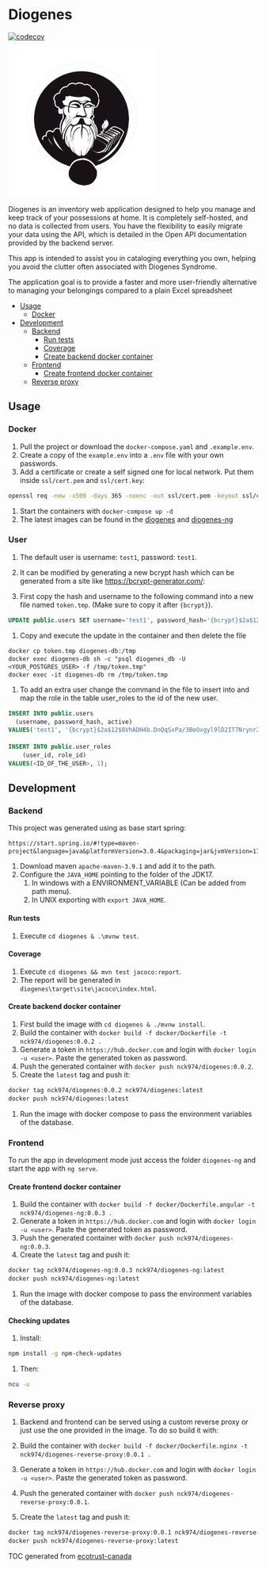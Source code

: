 # Diogenes

[![codecov](https://codecov.io/github/nck974/diogenes/branch/main/graph/badge.svg?token=XDI3M0M5AE)](https://codecov.io/github/nck974/diogenes)

<img src="ng-diogenes/src/assets/logo/logo_transparent.png" alt="Logo" width="300">

Diogenes is an inventory web application designed to help you manage and keep track of your possessions at home. It is completely self-hosted, and no data is collected from users. You have the flexibility to easily migrate your data using the API, which is detailed in the Open API documentation provided by the backend server.

This app is intended to assist you in cataloging everything you own, helping you avoid the clutter often associated with Diogenes Syndrome.

The application goal is to provide a faster and more user-friendly alternative to managing your belongings compared to a plain Excel spreadsheet

- [Usage](#usage)
  - [Docker](#docker)
- [Development](#development)
  - [Backend](#backend)
    - [Run tests](#run-tests)
    - [Coverage](#coverage)
    - [Create backend docker container](#create-backend-docker-container)
  - [Frontend](#frontend)
    - [Create frontend docker container](#create-frontend-docker-container)
  - [Reverse proxy](#reverse-proxy)

## Usage

### Docker

1. Pull the project or download the `docker-compose.yaml` and `.example.env`.
1. Create a copy of the `example.env` into a `.env` file with your own passwords.
1. Add a certificate or create a self signed one for local network. Put them inside `ssl/cert.pem` and `ssl/cert.key`:

  ```bash
  openssl req -new -x509 -days 365 -noenc -out ssl/cert.pem -keyout ssl/cert.key
  ```

1. Start the containers with `docker-compose up -d`
1. The latest images can be found in the [diogenes](https://hub.docker.com/r/nck974/diogenes/tags) and [diogenes-ng](https://hub.docker.com/r/nck974/diogenes-ng/tags)

### User

1. The default user is username: `test1`, password: `test1`.
1. It can be modified by generating a new bcrypt hash which can be generated from a site like <https://bcrypt-generator.com/>:

1. First copy the hash and username to the following command into a new file named `token.tmp`. (Make sure to copy it after `{bcrypt}`).

  ```sql
  UPDATE public.users SET username='test1', password_hash='{bcrypt}$2a$12$8VhADH4b.DnQqSxPa/3BeOxgyl9lD2IT7NrynrZjBACTdJdny1ZNG', active=true WHERE id=1;
  ```

  1. Copy and execute the update in the container and then delete the file

  ```shell
  docker cp token.tmp diogenes-db:/tmp
  docker exec diogenes-db sh -c "psql diogenes_db -U <YOUR_POSTGRES_USER> -f /tmp/token.tmp"
  docker exec -it diogenes-db rm /tmp/token.tmp
  ```

1. To add an extra user change the command in the file to insert into and map the role in the table user_roles to the id of the new user.

  ```sql
  INSERT INTO public.users
    (username, password_hash, active)
  VALUES('test1', '{bcrypt}$2a$12$8VhADH4b.DnQqSxPa/3BeOxgyl9lD2IT7NrynrZjBACTdJdny1ZNG', true);

  INSERT INTO public.user_roles
      (user_id, role_id)
  VALUES(<ID_OF_THE_USER>, 1);
  ```

## Development

### Backend

This project was generated using as base start spring:

```properties
https://start.spring.io/#!type=maven-project&language=java&platformVersion=3.0.4&packaging=jar&jvmVersion=17&groupId=io.nck&artifactId=diogenes&name=diogenes&description=Demo%20project%20for%20Spring%20Boot&packageName=io.nck.diogenes&dependencies=web]
```

1. Download maven `apache-maven-3.9.1` and add it to the path.
1. Configure the `JAVA_HOME` pointing to the folder of the JDK17.
    1. In windows with a ENVIRONMENT_VARIABLE (Can be added from path menu).
    1. In UNIX exporting with `export JAVA_HOME`.

#### Run tests

1. Execute `cd diogenes & .\mvnw test`.

#### Coverage

1. Execute `cd diogenes && mvn test jacoco:report`.
1. The report will be generated in `diogenes\target\site\jacoco\index.html`.

#### Create backend docker container

1. First build the image with `cd diogenes & ./mvnw install`.
1. Build the container with `docker build -f docker/Dockerfile -t nck974/diogenes:0.0.2 .`
1. Generate a token in `https://hub.docker.com` and login with `docker login -u <user>`. Paste the generated token as password.
1. Push the generated container with `docker push nck974/diogenes:0.0.2`.
1. Create the `latest` tag and push it:

  ```bash
  docker tag nck974/diogenes:0.0.2 nck974/diogenes:latest
  docker push nck974/diogenes:latest
  ```

1. Run the image with docker compose to pass the environment variables of the database.

### Frontend

To run the app in development mode just access the folder `diogenes-ng` and start the app with `ng serve`.

#### Create frontend docker container

1. Build the container with `docker build -f docker/Dockerfile.angular -t nck974/diogenes-ng:0.0.3 .`
1. Generate a token in `https://hub.docker.com` and login with `docker login -u <user>`. Paste the generated token as password.
1. Push the generated container with `docker push nck974/diogenes-ng:0.0.3`.
1. Create the `latest` tag and push it:

  ```bash
  docker tag nck974/diogenes-ng:0.0.3 nck974/diogenes-ng:latest
  docker push nck974/diogenes-ng:latest
  ```

1. Run the image with docker compose to pass the environment variables of the database.

#### Checking updates

1. Install:

```bash
npm install -g npm-check-updates
```

1. Then:

```bash
ncu -u
```

### Reverse proxy

1. Backend and frontend can be served using a custom reverse proxy or just use the one provided in the image. To do so build it with:

1. Build the container with `docker build -f docker/Dockerfile.nginx -t nck974/diogenes-reverse-proxy:0.0.1 .`
1. Generate a token in `https://hub.docker.com` and login with `docker login -u <user>`. Paste the generated token as password.
1. Push the generated container with `docker push nck974/diogenes-reverse-proxy:0.0.1`.
1. Create the `latest` tag and push it:

  ```bash
  docker tag nck974/diogenes-reverse-proxy:0.0.1 nck974/diogenes-reverse-proxy:latest
  docker push nck974/diogenes-reverse-proxy:latest
  ```

TOC generated from [ecotrust-canada](https://ecotrust-canada.github.io/markdown-toc/)
